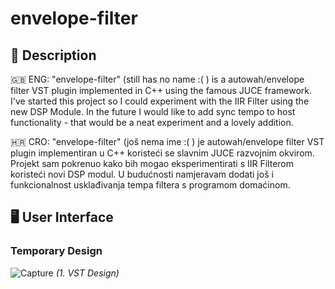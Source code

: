 # envelope-filter

## 📕 Description
🇬🇧 ENG:
"envelope-filter" (still has no name :( ) is a autowah/envelope filter VST plugin implemented in C++ using the famous JUCE framework. I've started this project so I could experiment with the IIR Filter using the new DSP Module. In the future I would like to add sync tempo to host functionality - that would be a neat experiment and a lovely addition.

🇭🇷 CRO:
"envelope-filter" (još nema ime :( ) je autowah/envelope filter VST plugin implementiran u C++ koristeći se slavnim JUCE razvojnim okvirom. Projekt sam pokrenuo kako bih mogao eksperimentirati s IIR Filterom koristeći novi DSP modul. U budućnosti namjeravam dodati još i funkcionalnost usklađivanja tempa filtera s programom domaćinom.

## 🖥️ User Interface
### Temporary Design
![Capture](https://user-images.githubusercontent.com/29998991/79221700-93ca0900-7e56-11ea-9b2e-944a0c695051.PNG)
*(1. VST Design)*
